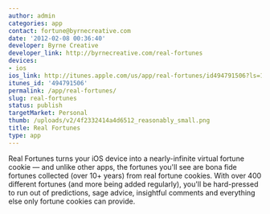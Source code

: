 ```yaml
---
author: admin
categories: app
contact: fortune@byrnecreative.com
date: '2012-02-08 00:36:40'
developer: Byrne Creative
developer_link: http://byrnecreative.com/real-fortunes
devices: 
- ios
ios_link: http://itunes.apple.com/us/app/real-fortunes/id494791506?ls=1%26mt=8
itunes_id: '494791506'
permalink: /app/real-fortunes/
slug: real-fortunes
status: publish
targetMarket: Personal
thumb: /uploads/v2/4f2332414a4d6512_reasonably_small.png
title: Real Fortunes
type: app
---
```


Real Fortunes turns your iOS device into a nearly-infinite virtual fortune cookie — and unlike other apps, the fortunes you'll see are bona fide fortunes collected (over 10+ years) from real fortune cookies. With over 400 different fortunes (and more being added regularly), you'll be hard-pressed to run out of predictions, sage advice, insightful comments and everything else only fortune cookies can provide.